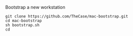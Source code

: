 Bootstrap a new workstation

```
git clone https://github.com/TheCase/mac-bootstrap.git
cd mac-bootstrap
sh bootstrap.sh
cd
```
